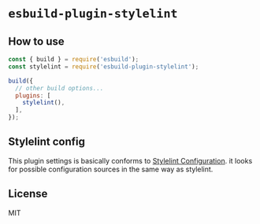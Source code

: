 # `esbuild-plugin-stylelint`

## How to use

```js
const { build } = require('esbuild');
const stylelint = require('esbuild-plugin-stylelint');

build({
  // other build options...
  plugins: [
    stylelint(),
  ],
});
```

## Stylelint config

This plugin settings is basically conforms to [Stylelint Configuration](https://stylelint.io/user-guide/configure/).
it looks for possible configuration sources in the same way as stylelint.

## License

MIT
